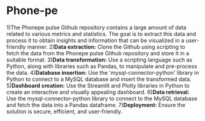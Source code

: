 # Phone-pe

1)The Phonepe pulse Github repository contains a large amount of data related to various metrics and statistics. The goal is to extract this data and process it to obtain insights and information that can be visualized in a user-friendly manner.
2)**Data extraction:** Clone the Github using scripting to fetch the data from the Phonepe pulse Github repository and store it in a suitable format.
3)**Data transformation:** Use a scripting language such as Python, along with libraries such as Pandas, to manipulate and pre-process the data. 
4)**Database insertion:** Use the 'mysql-connector-python' library in Python to connect to a MySQL database and insert the transformed data.
5)**Dashboard creation:** Use the Streamlit and Plotly libraries in Python to create an interactive and visually appealing dashboard.
6)**Data retrieval:** Use the mysql-connector-python library to connect to the MySQL database and fetch the data into a Pandas dataframe.
7)**Deployment:** Ensure the solution is secure, efficient, and user-friendly.
